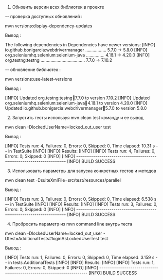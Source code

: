 1. Обновить версии всех библиотек в проекте

-- проверка доступных обновлений :

mvn versions:display-dependency-updates

Вывод :

The following dependencies in Dependencies have newer versions:
[INFO]   io.github.bonigarcia:webdrivermanager ................. 5.7.0 -> 5.8.0
[INFO]   org.seleniumhq.selenium:selenium-java ............... 4.18.1 -> 4.20.0
[INFO]   org.testng:testng .................................... 7.7.0 -> 7.10.2

-- обновление библиотек :

mvn versions:use-latest-versions

Вывод :

[INFO] Updated org.testng:testng:jar:7.7.0 to version 7.10.2
[INFO] Updated org.seleniumhq.selenium:selenium-java:jar:4.18.1 to version 4.20.0
[INFO] Updated io.github.bonigarcia:webdrivermanager:jar:5.7.0 to version 5.8.0


2. Запустить тесты используя mvn clean test команду и ее вывод

mvn clean -DlockedUserName=locked_out_user test

Вывод : 

[INFO] Tests run: 4, Failures: 0, Errors: 0, Skipped: 0, Time elapsed: 10.31 s -- in TestSuite
[INFO]
[INFO] Results:
[INFO]
[INFO] Tests run: 4, Failures: 0, Errors: 0, Skipped: 0
[INFO]
[INFO] ------------------------------------------------------------------------
[INFO] BUILD SUCCESS

3. Использовать параметры для запуска конкретных тестов и методов

mvn clean test -DsuiteXmlFile=src/test/resources/parallel


Вывод :

[INFO] Tests run: 3, Failures: 0, Errors: 0, Skipped: 0, Time elapsed: 6.538 s -- in TestSuite
[INFO]
[INFO] Results:
[INFO]
[INFO] Tests run: 3, Failures: 0, Errors: 0, Skipped: 0
[INFO]
[INFO] ------------------------------------------------------------------------
[INFO] BUILD SUCCESS


4. Пробросить параметр из mvn command line внутрь теста

mvn clean -DlockedUserName=locked_out_user -Dtest=AdditionalTests#loginAsLockedUserTest test

Вывод :

[INFO] Tests run: 1, Failures: 0, Errors: 0, Skipped: 0, Time elapsed: 3.159 s -- in tests.AdditionalTests
[INFO]
[INFO] Results:
[INFO]
[INFO] Tests run: 1, Failures: 0, Errors: 0, Skipped: 0
[INFO]
[INFO] ------------------------------------------------------------------------
[INFO] BUILD SUCCESS


